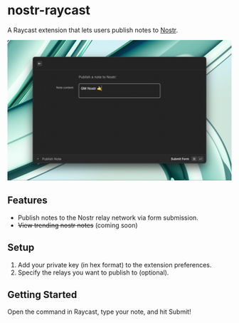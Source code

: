 # nostr-raycast

A Raycast extension that lets users publish notes to [Nostr](https://github.com/nostr-protocol/nostr).

![Extension Screenshot](./metadata/screenshot.png)


## Features
- Publish notes to the Nostr relay network via form submission.
- ~~View trending nostr notes~~ (coming soon)


## Setup
1. Add your private key (in hex format) to the extension preferences.
2. Specify the relays you want to publish to (optional).

## Getting Started
Open the command in Raycast, type your note, and hit Submit!
